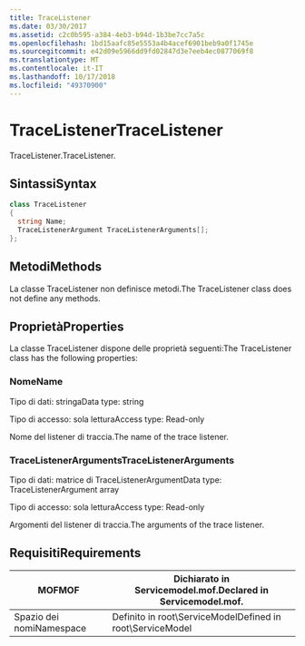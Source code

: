 ```yaml
---
title: TraceListener
ms.date: 03/30/2017
ms.assetid: c2c0b595-a384-4eb3-b94d-1b3be7cc7a5c
ms.openlocfilehash: 1bd15aafc85e5553a4b4acef6901beb9a0f1745e
ms.sourcegitcommit: e42d09e5966dd9fd02847d3e7eeb4ec0877069f8
ms.translationtype: MT
ms.contentlocale: it-IT
ms.lasthandoff: 10/17/2018
ms.locfileid: "49370900"
---
```

# <a name="tracelistener"></a><span data-ttu-id="f5e85-102">TraceListener</span><span class="sxs-lookup"><span data-stu-id="f5e85-102">TraceListener</span></span>
<span data-ttu-id="f5e85-103">TraceListener.</span><span class="sxs-lookup"><span data-stu-id="f5e85-103">TraceListener.</span></span>  
  
## <a name="syntax"></a><span data-ttu-id="f5e85-104">Sintassi</span><span class="sxs-lookup"><span data-stu-id="f5e85-104">Syntax</span></span>  
  
```csharp
class TraceListener  
{  
  string Name;  
  TraceListenerArgument TraceListenerArguments[];  
};  
```  
  
## <a name="methods"></a><span data-ttu-id="f5e85-105">Metodi</span><span class="sxs-lookup"><span data-stu-id="f5e85-105">Methods</span></span>  
 <span data-ttu-id="f5e85-106">La classe TraceListener non definisce metodi.</span><span class="sxs-lookup"><span data-stu-id="f5e85-106">The TraceListener class does not define any methods.</span></span>  
  
## <a name="properties"></a><span data-ttu-id="f5e85-107">Proprietà</span><span class="sxs-lookup"><span data-stu-id="f5e85-107">Properties</span></span>  
 <span data-ttu-id="f5e85-108">La classe TraceListener dispone delle proprietà seguenti:</span><span class="sxs-lookup"><span data-stu-id="f5e85-108">The TraceListener class has the following properties:</span></span>  
  
### <a name="name"></a><span data-ttu-id="f5e85-109">Nome</span><span class="sxs-lookup"><span data-stu-id="f5e85-109">Name</span></span>  
 <span data-ttu-id="f5e85-110">Tipo di dati: stringa</span><span class="sxs-lookup"><span data-stu-id="f5e85-110">Data type: string</span></span>  
  
 <span data-ttu-id="f5e85-111">Tipo di accesso: sola lettura</span><span class="sxs-lookup"><span data-stu-id="f5e85-111">Access type: Read-only</span></span>  
  
 <span data-ttu-id="f5e85-112">Nome del listener di traccia.</span><span class="sxs-lookup"><span data-stu-id="f5e85-112">The name of the trace listener.</span></span>  
  
### <a name="tracelistenerarguments"></a><span data-ttu-id="f5e85-113">TraceListenerArguments</span><span class="sxs-lookup"><span data-stu-id="f5e85-113">TraceListenerArguments</span></span>  
 <span data-ttu-id="f5e85-114">Tipo di dati: matrice di TraceListenerArgument</span><span class="sxs-lookup"><span data-stu-id="f5e85-114">Data type: TraceListenerArgument array</span></span>  
  
 <span data-ttu-id="f5e85-115">Tipo di accesso: sola lettura</span><span class="sxs-lookup"><span data-stu-id="f5e85-115">Access type: Read-only</span></span>  
  
 <span data-ttu-id="f5e85-116">Argomenti del listener di traccia.</span><span class="sxs-lookup"><span data-stu-id="f5e85-116">The arguments of the trace listener.</span></span>  
  
## <a name="requirements"></a><span data-ttu-id="f5e85-117">Requisiti</span><span class="sxs-lookup"><span data-stu-id="f5e85-117">Requirements</span></span>  
  
|<span data-ttu-id="f5e85-118">MOF</span><span class="sxs-lookup"><span data-stu-id="f5e85-118">MOF</span></span>|<span data-ttu-id="f5e85-119">Dichiarato in Servicemodel.mof.</span><span class="sxs-lookup"><span data-stu-id="f5e85-119">Declared in Servicemodel.mof.</span></span>|  
|---------|-----------------------------------|  
|<span data-ttu-id="f5e85-120">Spazio dei nomi</span><span class="sxs-lookup"><span data-stu-id="f5e85-120">Namespace</span></span>|<span data-ttu-id="f5e85-121">Definito in root\ServiceModel</span><span class="sxs-lookup"><span data-stu-id="f5e85-121">Defined in root\ServiceModel</span></span>|
